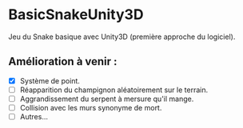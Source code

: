 # BasicSnakeUnity3D
Jeu du Snake basique avec Unity3D (première approche du logiciel).

## Amélioration à venir :

  + [x] Système de point.
  + [ ] Réapparition du champignon aléatoirement sur le terrain.
  + [ ] Aggrandissement du serpent à mersure qu'il mange.
  + [ ] Collision avec les murs synonyme de mort.
  + [ ] Autres...
